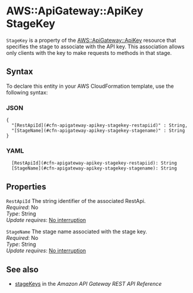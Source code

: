 # AWS::ApiGateway::ApiKey StageKey<a name="aws-properties-apigateway-apikey-stagekey"></a>

`StageKey` is a property of the [AWS::ApiGateway::ApiKey](https://docs.aws.amazon.com/AWSCloudFormation/latest/UserGuide/aws-resource-apigateway-apikey.html) resource that specifies the stage to associate with the API key\. This association allows only clients with the key to make requests to methods in that stage\.

## Syntax<a name="aws-properties-apigateway-apikey-stagekey-syntax"></a>

To declare this entity in your AWS CloudFormation template, use the following syntax:

### JSON<a name="aws-properties-apigateway-apikey-stagekey-syntax.json"></a>

```
{
  "[RestApiId](#cfn-apigateway-apikey-stagekey-restapiid)" : String,
  "[StageName](#cfn-apigateway-apikey-stagekey-stagename)" : String
}
```

### YAML<a name="aws-properties-apigateway-apikey-stagekey-syntax.yaml"></a>

```
  [RestApiId](#cfn-apigateway-apikey-stagekey-restapiid): String
  [StageName](#cfn-apigateway-apikey-stagekey-stagename): String
```

## Properties<a name="aws-properties-apigateway-apikey-stagekey-properties"></a>

`RestApiId` <a name="cfn-apigateway-apikey-stagekey-restapiid"></a>
The string identifier of the associated RestApi\.  
_Required_: No  
_Type_: String  
_Update requires_: [No interruption](https://docs.aws.amazon.com/AWSCloudFormation/latest/UserGuide/using-cfn-updating-stacks-update-behaviors.html#update-no-interrupt)

`StageName` <a name="cfn-apigateway-apikey-stagekey-stagename"></a>
The stage name associated with the stage key\.  
_Required_: No  
_Type_: String  
_Update requires_: [No interruption](https://docs.aws.amazon.com/AWSCloudFormation/latest/UserGuide/using-cfn-updating-stacks-update-behaviors.html#update-no-interrupt)

## See also<a name="aws-properties-apigateway-apikey-stagekey--seealso"></a>

- [stageKeys](https://docs.aws.amazon.com/apigateway/latest/api/API_CreateApiKey.html#stageKeys) in the _Amazon API Gateway REST API Reference_
